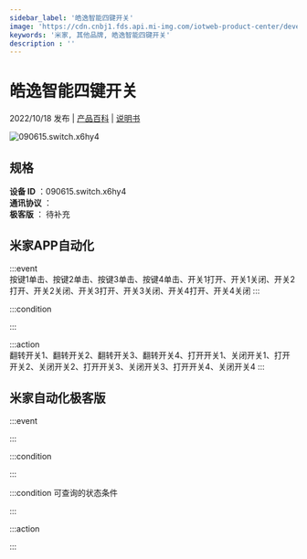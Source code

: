 ```yaml
---
sidebar_label: '皓逸智能四键开关'
image: 'https://cdn.cnbj1.fds.api.mi-img.com/iotweb-product-center/developer_1683165915093R0JiH7mO.png?GalaxyAccessKeyId=AKVGLQWBOVIRQ3XLEW&Expires=9223372036854775807&Signature=1ljwd4qPdXoDgT1i/bL0wtDi2l0='
keywords: '米家, 其他品牌, 皓逸智能四键开关'
description : ''
---
```

# 皓逸智能四键开关

2022/10/18 发布 | [产品百科](https://home.mi.com/webapp/content/baike/product/index.html?model=090615.switch.x6hy4/) | [说明书](https://home.mi.com/views/introduction.html?model=090615.switch.x6hy4&region=cn)

![090615.switch.x6hy4](https://cdn.cnbj1.fds.api.mi-img.com/iotweb-product-center/developer_1683165915093R0JiH7mO.png?GalaxyAccessKeyId=AKVGLQWBOVIRQ3XLEW&Expires=9223372036854775807&Signature=1ljwd4qPdXoDgT1i/bL0wtDi2l0=)

## 规格  
> 
**设备 ID** ：090615.switch.x6hy4  
**通讯协议** ：  
**极客版**  ： 待补充 


## 米家APP自动化  

:::event  
按键1单击、按键2单击、按键3单击、按键4单击、开关1打开、开关1关闭、开关2打开、开关2关闭、开关3打开、开关3关闭、开关4打开、开关4关闭
:::

:::condition  

:::

:::action   
翻转开关1、翻转开关2、翻转开关3、翻转开关4、打开开关1、关闭开关1、打开开关2、关闭开关2、打开开关3、关闭开关3、打开开关4、关闭开关4
:::

## 米家自动化极客版  

:::event  

:::

:::condition  

:::

:::condition 可查询的状态条件  

:::

:::action  

:::

        
